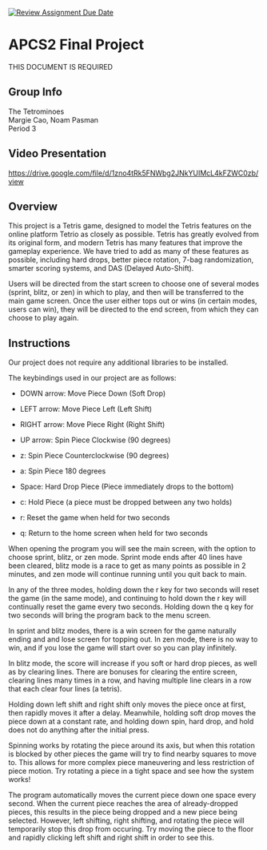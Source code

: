 [![Review Assignment Due Date](https://classroom.github.com/assets/deadline-readme-button-24ddc0f5d75046c5622901739e7c5dd533143b0c8e959d652212380cedb1ea36.svg)](https://classroom.github.com/a/syDSSnTt)
# APCS2 Final Project
THIS DOCUMENT IS REQUIRED
## Group Info
The Tetrominoes  
Margie Cao, Noam Pasman  
Period 3

## Video Presentation
https://drive.google.com/file/d/1zno4tRk5FNWbg2JNkYUIMcL4kFZWC0zb/view

## Overview
This project is a Tetris game, designed to model the Tetris features on the online platform Tetrio as closely as possible.
Tetris has greatly evolved from its original form, and modern
Tetris has many features that improve the gameplay experience.
We have tried to add as many of these features as possible,
including hard drops, better piece rotation,
7-bag randomization, smarter scoring systems, and
DAS (Delayed Auto-Shift).

Users will be directed from the start screen
to choose one of several modes (sprint, blitz, or zen) in which to play, and then
will be transferred to the main game screen. Once the user
either tops out or wins (in certain modes, users can win),
they will be directed to the end screen, from which they can
choose to play again.

## Instructions

Our project does not require any additional libraries
to be installed.

The keybindings used in our project are as follows:
- DOWN arrow: Move Piece Down (Soft Drop)
- LEFT arrow: Move Piece Left (Left Shift)
- RIGHT arrow: Move Piece Right (Right Shift)
- UP arrow: Spin Piece Clockwise (90 degrees)
- z: Spin Piece Counterclockwise (90 degrees)
- a: Spin Piece 180 degrees
- Space: Hard Drop Piece
(Piece immediately drops to the bottom)
- c: Hold Piece
(a piece must be dropped between any two holds)

- r: Reset the game when held for two seconds
- q: Return to the home screen when held for two seconds

When opening the program you will see the main screen, with the
option to choose sprint, blitz, or zen mode. Sprint mode ends after
40 lines have been cleared, blitz mode is a race to get as many points
as possible in 2 minutes, and zen mode will continue running until
you quit back to main.

In any of the three modes, holding down the r key for two seconds will
reset the game (in the same mode), and continuing to hold down the r key
will continually reset the game every two seconds. Holding down the
q key for two seconds will bring the program back to the menu screen.

In sprint and blitz modes, there is a win screen for the game naturally ending
and and lose screen for topping out. In zen mode, there is no way to win,
and if you lose the game will start over so you can play infinitely.

In blitz mode, the score will increase if you soft or hard drop pieces,
as well as by clearing lines. There are bonuses for clearing the entire screen,
clearing lines many times in a row, and having multiple line clears in a row
that each clear four lines (a tetris).

Holding down left shift and right shift only moves the piece once at first,
then rapidly moves it after a delay. Meanwhile, holding soft drop
moves the piece down at a constant rate, and
holding down spin, hard drop, and hold does not do anything after the initial press.

Spinning works by rotating the piece around its axis, but when this rotation is blocked
by other pieces the game will try to find nearby squares to move to. This allows
for more complex piece maneuvering and less restriction of piece motion. Try rotating
a piece in a tight space and see how the system works!

The program automatically moves the current piece down one space every second.
When the current piece reaches the area of already-dropped pieces, this
results in the piece being dropped and a new piece being selected. However,
left shifting, right shifting, and rotating the piece will temporarily stop this
drop from occuring. Try moving the piece to the floor and rapidly clicking
left shift and right shift in order to see this.